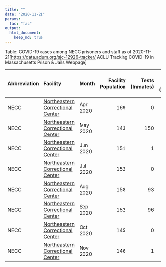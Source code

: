 ```yaml
---
title: ""
date: "2020-11-21"
params:
  fac: "fac"
output:
  html_document:
    keep_md: true
---
```




Table: COVID-19 cases among NECC prisoners and staff as of 2020-11-21<ref>[https://data.aclum.org/sjc-12926-tracker/ ACLU Tracking COVID-19 in Massachusetts Prison & Jails Webpage]</ref>

|Abbreviation |Facility                                                                                           |Month    | Facility Population| Tests (Inmates)| Positive Tests (Inmates)| Cases Per 100000 (Inmates)|Positive Test Rate (Inmates) | Staff Tested| Positive Tests (Staff)|Positive Rate (Staff) | Deaths|
|:------------|:--------------------------------------------------------------------------------------------------|:--------|-------------------:|---------------:|------------------------:|--------------------------:|:----------------------------|------------:|----------------------:|:---------------------|------:|
|NECC         |[Northeastern Correctional Center](https://en.wikipedia.org/wiki/Northeastern_Correctional_Center) |Apr 2020 |                 169|               0|                        0|                          0|NA                           |            0|                      0|NA                    |      0|
|NECC         |[Northeastern Correctional Center](https://en.wikipedia.org/wiki/Northeastern_Correctional_Center) |May 2020 |                 143|             150|                        0|                          0|0%                           |           33|                      0|0%                    |      0|
|NECC         |[Northeastern Correctional Center](https://en.wikipedia.org/wiki/Northeastern_Correctional_Center) |Jun 2020 |                 151|               1|                        0|                          0|0%                           |            0|                      0|NA                    |      0|
|NECC         |[Northeastern Correctional Center](https://en.wikipedia.org/wiki/Northeastern_Correctional_Center) |Jul 2020 |                 152|               0|                        0|                          0|NA                           |            0|                      0|NA                    |      0|
|NECC         |[Northeastern Correctional Center](https://en.wikipedia.org/wiki/Northeastern_Correctional_Center) |Aug 2020 |                 158|              93|                        0|                          0|0%                           |            0|                      0|NA                    |      0|
|NECC         |[Northeastern Correctional Center](https://en.wikipedia.org/wiki/Northeastern_Correctional_Center) |Sep 2020 |                 152|              96|                        0|                          0|0%                           |            0|                      0|NA                    |      0|
|NECC         |[Northeastern Correctional Center](https://en.wikipedia.org/wiki/Northeastern_Correctional_Center) |Oct 2020 |                 145|               0|                        0|                          0|NA                           |            0|                      0|NA                    |      0|
|NECC         |[Northeastern Correctional Center](https://en.wikipedia.org/wiki/Northeastern_Correctional_Center) |Nov 2020 |                 146|               1|                        0|                          0|0%                           |            0|                      0|NA                    |      0|
